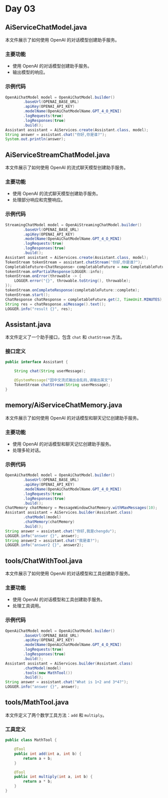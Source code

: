 # Day 03

## AiServiceChatModel.java

本文件展示了如何使用 OpenAI 的对话模型创建助手服务。

### 主要功能

- 使用 OpenAI 的对话模型创建助手服务。
- 输出模型的响应。

### 示例代码

```java
OpenAiChatModel model = OpenAiChatModel.builder()
        .baseUrl(OPENAI_BASE_URL)
        .apiKey(OPENAI_API_KEY)
        .modelName(OpenAiChatModelName.GPT_4_O_MINI)
        .logRequests(true)
        .logResponses(true)
        .build();
Assistant assistant = AiServices.create(Assistant.class, model);
String answer = assistant.chat("你好,你是谁?");
System.out.println(answer);
```

## AiServiceStreamChatModel.java

本文件展示了如何使用 OpenAI 的流式聊天模型创建助手服务。

### 主要功能

- 使用 OpenAI 的流式聊天模型创建助手服务。
- 处理部分响应和完整响应。

### 示例代码

```java
StreamingChatModel model = OpenAiStreamingChatModel.builder()
        .baseUrl(OPENAI_BASE_URL)
        .apiKey(OPENAI_API_KEY)
        .modelName(OpenAiChatModelName.GPT_4_O_MINI)
        .logRequests(true)
        .logResponses(true)
        .build();
Assistant assistant = AiServices.create(Assistant.class, model);
TokenStream tokenStream = assistant.chatStream("你好,你是谁?");
CompletableFuture<ChatResponse> completableFuture = new CompletableFuture<>();
tokenStream.onPartialResponse(LOGGER::info);
tokenStream.onError(throwable -> {
    LOGGER.error("{}", throwable.toString(), throwable);
});
tokenStream.onCompleteResponse(completableFuture::complete);
tokenStream.start();
ChatResponse chatResponse = completableFuture.get(2, TimeUnit.MINUTES);
String res = chatResponse.aiMessage().text();
LOGGER.info("result {}", res);
```

## Assistant.java

本文件定义了一个助手接口，包含 `chat` 和 `chatStream` 方法。

### 接口定义

```java
public interface Assistant {

    String chat(String userMessage);

    @SystemMessage("因中文流式输出会乱码,请输出英文")
    TokenStream chatStream(String userMessage);
}
```

## memory/AiServiceChatMemory.java

本文件展示了如何使用 OpenAI 的对话模型和聊天记忆创建助手服务。

### 主要功能

- 使用 OpenAI 的对话模型和聊天记忆创建助手服务。
- 处理多轮对话。

### 示例代码

```java
OpenAiChatModel model = OpenAiChatModel.builder()
        .baseUrl(OPENAI_BASE_URL)
        .apiKey(OPENAI_API_KEY)
        .modelName(OpenAiChatModelName.GPT_4_O_MINI)
        .logRequests(true)
        .logResponses(true)
        .build();
ChatMemory chatMemory = MessageWindowChatMemory.withMaxMessages(10);
Assistant assistant = AiServices.builder(Assistant.class)
        .chatModel(model)
        .chatMemory(chatMemory)
        .build();
String answer = assistant.chat("你好,我是chengdu");
LOGGER.info("answer {}", answer);
String answer2 = assistant.chat("我是谁?");
LOGGER.info("answer2 {}", answer2);
```

## tools/ChatWithTool.java

本文件展示了如何使用 OpenAI 的对话模型和工具创建助手服务。

### 主要功能

- 使用 OpenAI 的对话模型和工具创建助手服务。
- 处理工具调用。

### 示例代码

```java
OpenAiChatModel model = OpenAiChatModel.builder()
        .baseUrl(OPENAI_BASE_URL)
        .apiKey(OPENAI_API_KEY)
        .modelName(OpenAiChatModelName.GPT_4_O_MINI)
        .logRequests(true)
        .logResponses(true)
        .build();
Assistant assistant = AiServices.builder(Assistant.class)
        .chatModel(model)
        .tools(new MathTool())
        .build();
String answer = assistant.chat("What is 1+2 and 3*4?");
LOGGER.info("answer {}", answer);
```

## tools/MathTool.java

本文件定义了两个数学工具方法：`add` 和 `multiply`。

### 工具定义

```java
public class MathTool {

    @Tool
    public int add(int a, int b) {
        return a + b;
    }

    @Tool
    public int multiply(int a, int b) {
        return a * b;
    }
}
